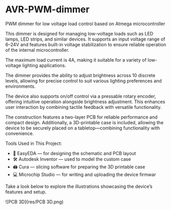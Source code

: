 ﻿# AVR-PWM-dimmer
PWM dimmer for low voltage load control based on Atmega microcontroller

This dimmer is designed for managing low-voltage loads such as LED lamps, 
LED strips, and similar devices. It supports an input voltage range of 6–24V 
and features built-in voltage stabilization to ensure reliable 
operation of the internal microcontroller. 

The maximum load current is 4A, making it suitable for 
a variety of low-voltage lighting applications.

The dimmer provides the ability to adjust brightness across 10 discrete levels, 
allowing for precise control to suit various lighting preferences and environments.

The device also supports on/off control via a pressable rotary encoder, 
offering intuitive operation alongside brightness adjustment. 
This enhances user interaction by combining tactile feedback with versatile functionality.

The construction features a two-layer PCB for reliable performance and compact design. 
Additionally, a 3D-printable case is included, 
allowing the device to be securely placed on a tabletop—combining functionality with convenience.

Tools Used in This Project:
- 🧩 EasyEDA — for designing the schematic and PCB layout
- 🛠️ Autodesk Inventor — used to model the custom case
- 🖨️ Cura — slicing software for preparing the 3D printable case
- 💻 Microchip Studio — for writing and uploading the device firmwar

Take a look below to explore the illustrations showcasing the device’s features and setup.

![PCB 3D](res/PCB 3D.png)

